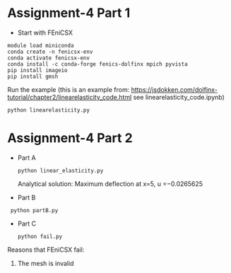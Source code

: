# Assignment-4 Part 1
* Start with FEniCSX  
```
module load miniconda
conda create -n fenicsx-env
conda activate fenicsx-env
conda install -c conda-forge fenics-dolfinx mpich pyvista
pip install imageio
pip install gmsh
```
Run the example (this is an example from: https://jsdokken.com/dolfinx-tutorial/chapter2/linearelasticity_code.html  see linearelasticity_code.ipynb)  
```
python linearelasticity.py
```
# Assignment-4 Part 2
* Part A
  ```
  python linear_elasticity.py
  ```
  Analytical solution: Maximum deflection at x=5, u =−0.0265625
  
* Part B  
 ```
  python partB.py
  ``` 
* Part C
  ```
  python fail.py
  ```
Reasons that FEniCSX fail:  
1. The mesh is invalid

